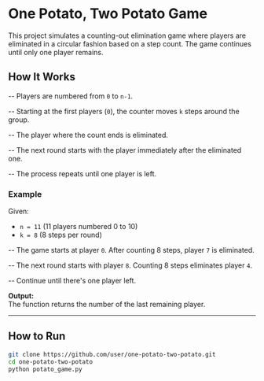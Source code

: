 # One Potato, Two Potato Game

This project simulates a counting-out elimination game where players are eliminated in a circular fashion based on a step count. The game continues until only one player remains.

## How It Works
-- Players are numbered from `0` to `n-1`.

-- Starting at the first players (`0`), the counter moves `k` steps around the group.

-- The player where the count ends is eliminated.

-- The next round starts with the player immediately after the eliminated one.

-- The process repeats until one player is left.

### Example

Given:
- `n = 11` (11 players numbered 0 to 10)
- `k = 8` (8 steps per round)

-- The game starts at player `0`. After counting 8 steps, player `7` is eliminated.

-- The next round starts with player `8`. Counting 8 steps eliminates player `4`.

-- Continue until there's one player left.

**Output:**  
The function returns the number of the last remaining player.

---

## How to Run
```bash
git clone https://github.com/user/one-potato-two-potato.git
cd one-potato-two-potato
python potato_game.py




